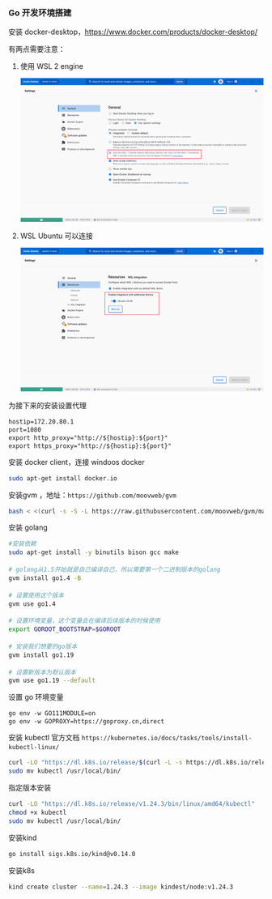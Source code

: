 ### Go 开发环境搭建

安装 docker-desktop，https://www.docker.com/products/docker-desktop/

有两点需要注意：

1. 使用 WSL 2 engine

   ![image-20230410133037229](images/image-20230410133037229.png)

2. WSL Ubuntu 可以连接

   ![image-20230410133138833](images/image-20230410133138833.png)

为接下来的安装设置代理

```shell
hostip=172.20.80.1
port=1080
export http_proxy="http://${hostip}:${port}"
export https_proxy="http://${hostip}:${port}"
```

安装 docker client，连接 windoos docker

```bash
sudo apt-get install docker.io
```

安装gvm ，地址：`https://github.com/moovweb/gvm`

```bash
bash < <(curl -s -S -L https://raw.githubusercontent.com/moovweb/gvm/master/binscripts/gvm-installer)
```

安装 golang

```bash
#安装依赖
sudo apt-get install -y binutils bison gcc make

# golang从1.5开始就是自己编译自己，所以需要第一个二进制版本的golang
gvm install go1.4 -B

# 设置使用这个版本
gvm use go1.4

# 设置环境变量，这个变量会在编译后续版本的时候使用
export GOROOT_BOOTSTRAP=$GOROOT

# 安装我们想要的go版本
gvm install go1.19

# 设置新版本为默认版本
gvm use go1.19 --default
```

设置 go 环境变量

```
go env -w GO111MODULE=on
go env -w GOPROXY=https://goproxy.cn,direct
```

安装 kubectl
官方文档 `https://kubernetes.io/docs/tasks/tools/install-kubectl-linux/`

```bash
curl -LO "https://dl.k8s.io/release/$(curl -L -s https://dl.k8s.io/release/stable.txt)/bin/linux/amd64/kubectl"
sudo mv kubectl /usr/local/bin/
```

指定版本安装

```bash
curl -LO "https://dl.k8s.io/release/v1.24.3/bin/linux/amd64/kubectl"
chmod +x kubectl
sudo mv kubectl /usr/local/bin/
```

安装kind

```bash
go install sigs.k8s.io/kind@v0.14.0
```

安装k8s

```bash
kind create cluster --name=1.24.3 --image kindest/node:v1.24.3
```

